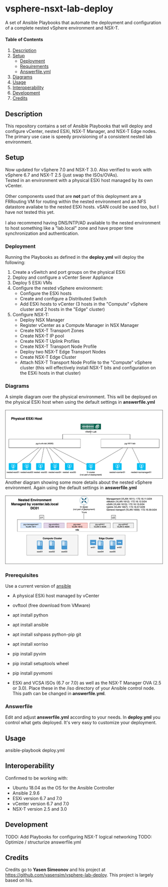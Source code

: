 # vsphere-nsxt-lab-deploy
A set of Ansible Playbooks that automate the deployment and configuration of a complete nested vSphere environment and NSX-T. <br/>

#### Table of Contents

1. [Description](#description)
1. [Setup](#setup)
    * [Deployment](#Deployment)
    * [Requirements](#Requirements)
    * [Answerfile.yml](#Answerfile)
1. [Diagrams](#Diagrams)
1. [Usage](#Usage)
1. [Interoperability](#Interoperability)
1. [Development](#Development)
1. [Credits](#Credits)

## Description

This repository contains a set of Ansible Playbooks that will deploy and configure vCenter, nested ESXi, NSX-T Manager, and NSX-T Edge nodes. The primary use case is speedy provisioning of a consistent nested lab environment. 

## Setup

Now updated for vSphere 7.0 and NSX-T 3.0. Also verified to work with vSphere 6.7 and NSX-T 2.5 (just swap the ISOs/OVAs).<br/>
Tested in an environment with a physical ESXi host managed by its own vCenter.<br/>
<br/>
Other components used that are **not** part of this deployment are a FRRouting VM for routing within the nested environment and an NFS datastore availabe to the nested ESXi hosts. vSAN could be used too, but I have not tested this yet.<br/>
<br/>
I also recommend having DNS/NTP/AD available to the nested environment to host something like a "lab.local" zone and have proper time synchronization and authentication.<br/>

### Deployment

Running the Playbooks as defined in the **deploy.yml** will deploy the following:<br/>
1. Create a vSwitch and port groups on the physical ESXi
1. Deploy and configure a vCenter Sever Appliance
1. Deploy 5 ESXi VMs
1. Configure the nested vSphere environment:
   * Configure the ESXi hosts
   * Create and configure a Distributed Switch
   * Add ESXi hosts to vCenter (3 hosts in the "Compute" vSphere cluster and 2 hosts in the "Edge" cluster)
1. Configure NSX-T:
   * Deploy NSX Manager
   * Register vCenter as a Compute Manager in NSX Manager
   * Create NSX-T Transport Zones
   * Create NSX-T IP pool
   * Create NSX-T Uplink Profiles
   * Create NSX-T Transport Node Profile
   * Deploy two NSX-T Edge Transport Nodes
   * Create NSX-T Edge Cluster
   * Attach NSX-T Transport Node Profile to the "Compute" vSphere cluster (this will effectively install NSX-T bits and configuration on the ESXi hosts in that cluster)

### Diagrams

A simple diagram over the physical environment. This will be deployed on the physical ESXi host when using the default settings in **answerfile.yml**<br/>
<br/>
![Physical overview](/images/vsphere-nsxt-deploy-phys.png)<br/>
Another diagram showing some more details about the nested vSphere environment. Again using the default settings in **answerfile.yml**<br/>
<br/>
![Logical overview](/images/vsphere-nsxt-deploy-log.png)<br/>

### Prerequisites


Use a current version of [ansible](https://docs.ansible.com/ansible/latest/installation_guide/intro_installation.html)

* A physical ESXi host managed by vCenter
* ovftool (free download from VMware)
* apt install python
* apt install ansible <br/>
* apt install sshpass python-pip git <br/>
* apt install xorriso<br/>
* pip install pyvim <br/>
* pip install setuptools wheel <br/>
* pip install pyvmomi <br/>

* ESXi and VCSA ISOs (6.7 or 7.0) as well as the NSX-T Manager OVA (2.5 or 3.0). Place these in the /iso directory of your Ansible control node. This path can be changed in **answerfile.yml**.<br/>

### Answerfile

Edit and adjust **answerfile.yml** according to your needs. In **deploy.yml** you control what gets deployed. It's very easy to customize your deployment.

## Usage

ansible-playbook deploy.yml

## Interoperability

Confirmed to be working with:<br/> 
* Ubuntu 18.04 as the OS for the Ansible Controller<br/>
* Ansible 2.9.6 <br/>
* ESXi version 6.7 and 7.0 <br/>
* vCenter version 6.7 and 7.0 <br/>
* NSX-T version 2.5 and 3.0 <br/>

## Development

TODO: Add Playbooks for configuring NSX-T logical networking
TODO: Optimize / structurize answerfile.yml<br/>

## Credits

Credits go to **Yasen Simeonov** and his project at https://github.com/yasensim/vsphere-lab-deploy. This project is largely based on his.
